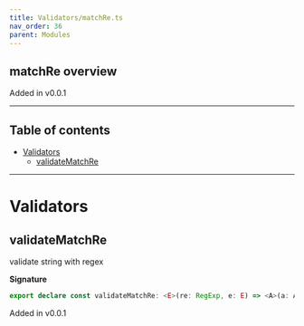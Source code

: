 ```yaml
---
title: Validators/matchRe.ts
nav_order: 36
parent: Modules
---
```


## matchRe overview

Added in v0.0.1

---

<h2 class="text-delta">Table of contents</h2>

- [Validators](#validators)
  - [validateMatchRe](#validatematchre)

---

# Validators

## validateMatchRe

validate string with regex

**Signature**

```ts
export declare const validateMatchRe: <E>(re: RegExp, e: E) => <A>(a: A) => Either<E, unknown extends A ? any : A>
```

Added in v0.0.1
